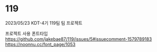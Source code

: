 # 119
2023/05/23 KDT-4기 119팀 팀 프로젝트

프로젝트 사용 폰트타입
https://github.com/jakebae87/119/issues/5#issuecomment-1579789183
https://noonnu.cc/font_page/1053
